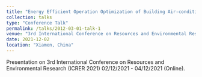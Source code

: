 ```yaml
---
title: "Energy Efficient Operation Optimization of Building Air-conditioners via Simulator-assisted Asynchronous Reinforcement Learning"
collection: talks
type: "Conference Talk"
permalink: /talks/2012-03-01-talk-1
venue: "3rd International Conference on Resources and Environmental Research (ICRER 2021)"
date: 2021-12-02
location: "Xiamen, China"
---
```


Presentation on 3rd International Conference on Resources and Environmental Research (ICRER 2021) 02/12/2021 - 04/12/2021 (Online).
